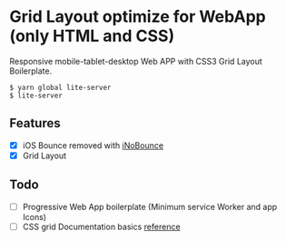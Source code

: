 # Grid Layout optimize for WebApp (only HTML and CSS)
Responsive mobile-tablet-desktop Web APP with CSS3 Grid Layout Boilerplate.

```
$ yarn global lite-server
$ lite-server
```

## Features
- [X] iOS Bounce removed with [iNoBounce](https://github.com/lazd/iNoBounce)
- [X] Grid Layout
 
 ## Todo
 - [ ] Progressive Web App boilerplate (Minimum service Worker and app Icons)
 - [ ] CSS grid Documentation basics [reference]() 